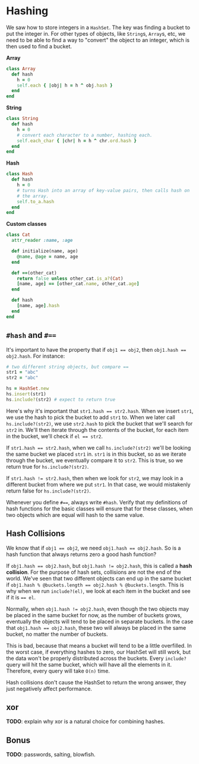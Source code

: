 # Hashing

We saw how to store integers in a `HashSet`. The key was finding a
bucket to put the integer in. For other types of objects, like
`String`s, `Array`s, etc, we need to be able to find a way to
"convert" the object to an integer, which is then used to find a
bucket.

**Array**

```ruby
class Array
  def hash
    h = 0
    self.each { |obj| h = h ^ obj.hash }
  end
end
```

**String**

```ruby
class String
  def hash
    h = 0
    # convert each character to a number, hashing each.
    self.each_char { |chr| h = h ^ chr.ord.hash }
  end
end
```

**Hash**

```ruby
class Hash
  def hash
    h = 0
    # turns Hash into an array of key-value pairs, then calls hash on
    # the array.
    self.to_a.hash
  end
end
```

**Custom classes**

```ruby
class Cat
  attr_reader :name, :age

  def initialize(name, age)
    @name, @age = name, age
  end

  def ==(other_cat)
    return false unless other_cat.is_a?(Cat)
    [name, age] == [other_cat.name, other_cat.age]
  end

  def hash
    [name, age].hash
  end
end
```

## `#hash` and `#==`

It's important to have the property that if `obj1 == obj2`, then
`obj1.hash == obj2.hash`. For instance:

```ruby
# two different string objects, but compare ==
str1 = "abc"
str2 = "abc"

hs = HashSet.new
hs.insert(str1)
hs.include?(str2) # expect to return true
```

Here's why it's important that `str1.hash == str2.hash`. When we
insert `str1`, we use the hash to pick the bucket to add `str1` to.
When we later call `hs.include?(str2)`, we use `str2.hash` to pick the
bucket that we'll search for `str2` in. We'll then iterate through the
contents of the bucket, for each item in the bucket, we'll check if
`el == str2`.

If `str1.hash == str2.hash`, when we call `hs.include?(str2)` we'll be
looking the same bucket we placed `str1` in. `str1` is in this bucket,
so as we iterate through the bucket, we eventually compare it to
`str2`. This is true, so we return true for `hs.include?(str2)`.

If `str1.hash != str2.hash`, then when we look for `str2`, we may look
in a different bucket from where we put `str1`. In that case, we would
mistakenly return false for `hs.include?(str2)`.

Whenever you define `#==`, always write `#hash`. Verify that my
definitions of hash functions for the basic classes will ensure that
for these classes, when two objects which are equal will hash to the
same value.

## Hash Collisions

We know that if `obj1 == obj2`, we need `obj1.hash == obj2.hash`. So
is a hash function that always returns zero a good hash function?

If `obj1.hash == obj2.hash`, but `obj1.hash != obj2.hash`, this is
called a **hash collision**. For the purpose of hash sets, collisions
are not the end of the world. We've seen that two different objects
can end up in the same bucket if `obj1.hash % @buckets.length ==
obj2.hash % @buckets.length`. This is why when we run `include?(el)`,
we look at each item in the bucket and see if it is `== el`.

Normally, when `obj1.hash != obj2.hash`, even though the two objects
may be placed in the same bucket for now, as the number of buckets
grows, eventually the objects will tend to be placed in separate
buckets. In the case that `obj1.hash == obj2.hash`, these two will
always be placed in the same bucket, no matter the number of buckets.

This is bad, because that means a bucket will tend to be a little
overfilled. In the worst case, if everything hashes to zero, our
HashSet will still work, but the data won't be properly distributed
across the buckets. Every `include?` query will hit the same bucket,
which will have all the elements in it. Therefore, every query will
take `O(n)` time.

Hash collisions don't cause the HashSet to return the wrong answer,
they just negatively affect performance.

## xor

**TODO**: explain why xor is a natural choice for combining hashes.

## Bonus

**TODO**: passwords, salting, blowfish.

